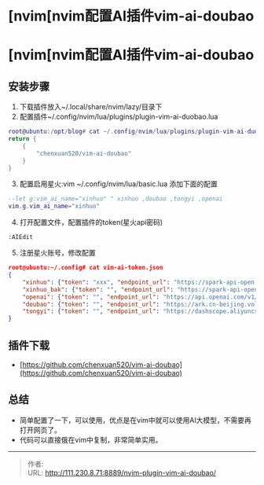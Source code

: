 # [nvim[nvim配置AI插件vim-ai-doubao


<!--more-->
# [nvim[nvim配置AI插件vim-ai-doubao

## 安装步骤
1. 下载插件放入~/.local/share/nvim/lazy/目录下
2. 配置插件~/.config/nvim/lua/plugins/plugin-vim-ai-duobao.lua
```lua
root@ubuntu:/opt/blog# cat ~/.config/nvim/lua/plugins/plugin-vim-ai-duobao.lua
return {
    {
        "chenxuan520/vim-ai-doubao"
    }
}
```

3. 配置启用星火:vim ~/.config/nvim/lua/basic.lua 添加下面的配置
```lua
--let g:vim_ai_name="xinhuo" " xinhuo ,doubao ,tongyi ,openai
vim.g.vim_ai_name="xinhuo"
```

4. 打开配置文件，配置插件的token(星火api密码)
```vim
:AIEdit
```

5. 注册星火账号，修改配置
```json
root@ubuntu:~/.config# cat vim-ai-token.json
{
    "xinhuo": {"token": "xxx", "endpoint_url": "https://spark-api-open.xf-yun.com/v1/chat/completions", "model": "lite"},
    "xinhuo_bak": {"token": "", "endpoint_url": "https://spark-api-open.xf-yun.com/v1/chat/completions", "model": "generalv3"},
    "openai": {"token": "", "endpoint_url": "https://api.openai.com/v1/chat/completions", "model": "gpt-3.5-turbo"},
    "doubao": {"token": "", "endpoint_url": "https://ark.cn-beijing.volces.com/api/v3/chat/completions", "model": ""},
    "tongyi": {"token": "", "endpoint_url": "https://dashscope.aliyuncs.com/compatible-mode/v1/chat/completions", "model": "qwen-long"}
}

```

## 插件下载
- [https://github.com/chenxuan520/vim-ai-doubao](https://github.com/chenxuan520/vim-ai-doubao)


## 总结
- 简单配置了一下，可以使用，优点是在vim中就可以使用AI大模型，不需要再打开网页了。
- 代码可以直接俄在vim中复制，非常简单实用。


---

> 作者:   
> URL: http://111.230.8.71:8889/nvim-plugin-vim-ai-doubao/  


